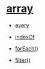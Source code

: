# [array](https://developer.mozilla.org/zh-CN/docs/Web/JavaScript/Reference/Global_Objects/Array)

* [every](https://developer.mozilla.org/zh-CN/docs/Web/JavaScript/Reference/Global_Objects/Array/every)

* [indexOf](https://developer.mozilla.org/zh-CN/docs/Web/JavaScript/Reference/Global_Objects/Array/indexOf)

* [forEach()](https://developer.mozilla.org/zh-CN/docs/Web/JavaScript/Reference/Global_Objects/Array/forEach)

* [filter()](https://developer.mozilla.org/zh-CN/docs/Web/JavaScript/Reference/Global_Objects/Array/filter) 